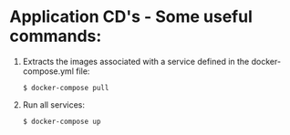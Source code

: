 # Application CD's - Some useful commands:

1.  Extracts the images associated with a service defined in the docker-compose.yml file:

        $ docker-compose pull

2.  Run all services:

        $ docker-compose up
